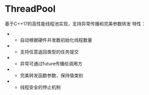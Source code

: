 # ThreadPool
基于C++17的高性能线程池实现，支持异常传播和完美参数转发
特性：
 * - 自动根据硬件并发数初始化线程数量
 * - 支持任意返回类型的任务提交
 * - 异常可通过future传播给调用方
 * - 完美转发函数参数，保持值类别
 * - 线程安全的停止机制
